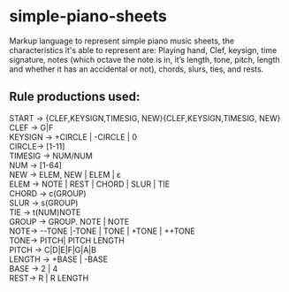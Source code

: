# simple-piano-sheets
Markup language to represent simple piano music sheets, the characteristics it's able to represent are:
Playing hand, Clef, keysign, time signature, notes (which octave the note is in, it’s length, tone, pitch, length and whether it has an accidental or not), chords, slurs, ties, and rests.

## Rule productions used:
START -> {CLEF,KEYSIGN,TIMESIG, NEW}{CLEF,KEYSIGN,TIMESIG, NEW} <br />
CLEF -> G|F <br />
KEYSIGN -> +CIRCLE | -CIRCLE | 0 <br />
CIRCLE-> [1-11] <br />
TIMESIG -> NUM/NUM <br />
NUM -> [1-64] <br />
NEW -> ELEM, NEW | ELEM | ε <br /> 
ELEM -> NOTE | REST | CHORD | SLUR | TIE <br />
CHORD -> c(GROUP) <br /> 
SLUR -> s(GROUP) <br />
TIE -> t(NUM)NOTE <br />
GROUP -> GROUP. NOTE | NOTE <br />
NOTE-> --TONE |-TONE  | TONE | +TONE | ++TONE  <br />
TONE-> PITCH| PITCH LENGTH <br />
PITCH -> C|D|E|F|G|A|B <br />
LENGTH -> +BASE | -BASE <br />
BASE -> 2 | 4 <br />
REST-> R | R LENGTH <br />

